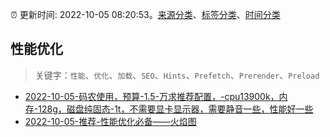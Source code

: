 :alarm_clock: 更新时间: 2022-10-05 08:20:53。[来源分类](../README.md)、[标签分类](../TAGS.md)、[时间分类](../TIMELINE.md)

## 性能优化


> 关键字：`性能`、`优化`、`加载`、`SEO`、`Hints`、`Prefetch`、`Prerender`、`Preload`



- [2022-10-05-码农使用，预算-1.5-万求推荐配置，-cpu13900k，内存-128g，磁盘纯固态-1t，不需要显卡显示器，需要静音一些，性能好一些](https://www.v2ex.com/t/884747) 
- [2022-10-05-推荐-性能优化必备——火焰图](https://toutiao.io/k/azf7ub6) 